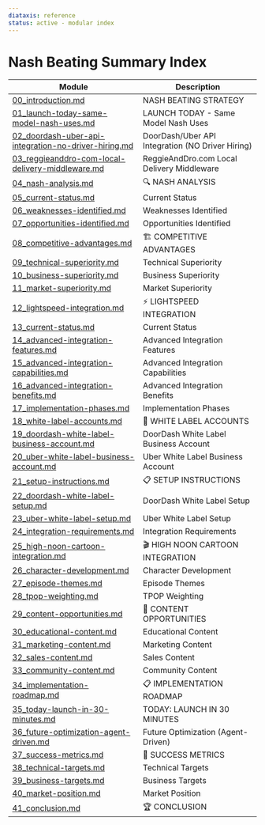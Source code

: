 ```yaml
---
diataxis: reference
status: active - modular index
---
```


# Nash Beating Summary Index

| Module | Description |
|--------|-------------|
| [00_introduction.md](00_introduction.md) | NASH BEATING STRATEGY |
| [01_launch-today-same-model-nash-uses.md](01_launch-today-same-model-nash-uses.md) | LAUNCH TODAY - Same Model Nash Uses |
| [02_doordash-uber-api-integration-no-driver-hiring.md](02_doordash-uber-api-integration-no-driver-hiring.md) | DoorDash/Uber API Integration (NO Driver Hiring) |
| [03_reggieanddro-com-local-delivery-middleware.md](03_reggieanddro-com-local-delivery-middleware.md) | ReggieAndDro.com Local Delivery Middleware |
| [04_nash-analysis.md](04_nash-analysis.md) | 🔍 NASH ANALYSIS |
| [05_current-status.md](05_current-status.md) | Current Status |
| [06_weaknesses-identified.md](06_weaknesses-identified.md) | Weaknesses Identified |
| [07_opportunities-identified.md](07_opportunities-identified.md) | Opportunities Identified |
| [08_competitive-advantages.md](08_competitive-advantages.md) | 🏗️ COMPETITIVE ADVANTAGES |
| [09_technical-superiority.md](09_technical-superiority.md) | Technical Superiority |
| [10_business-superiority.md](10_business-superiority.md) | Business Superiority |
| [11_market-superiority.md](11_market-superiority.md) | Market Superiority |
| [12_lightspeed-integration.md](12_lightspeed-integration.md) | ⚡ LIGHTSPEED INTEGRATION |
| [13_current-status.md](13_current-status.md) | Current Status |
| [14_advanced-integration-features.md](14_advanced-integration-features.md) | Advanced Integration Features |
| [15_advanced-integration-capabilities.md](15_advanced-integration-capabilities.md) | Advanced Integration Capabilities |
| [16_advanced-integration-benefits.md](16_advanced-integration-benefits.md) | Advanced Integration Benefits |
| [17_implementation-phases.md](17_implementation-phases.md) | Implementation Phases |
| [18_white-label-accounts.md](18_white-label-accounts.md) | 🎨 WHITE LABEL ACCOUNTS |
| [19_doordash-white-label-business-account.md](19_doordash-white-label-business-account.md) | DoorDash White Label Business Account |
| [20_uber-white-label-business-account.md](20_uber-white-label-business-account.md) | Uber White Label Business Account |
| [21_setup-instructions.md](21_setup-instructions.md) | 📋 SETUP INSTRUCTIONS |
| [22_doordash-white-label-setup.md](22_doordash-white-label-setup.md) | DoorDash White Label Setup |
| [23_uber-white-label-setup.md](23_uber-white-label-setup.md) | Uber White Label Setup |
| [24_integration-requirements.md](24_integration-requirements.md) | Integration Requirements |
| [25_high-noon-cartoon-integration.md](25_high-noon-cartoon-integration.md) | 🎬 HIGH NOON CARTOON INTEGRATION |
| [26_character-development.md](26_character-development.md) | Character Development |
| [27_episode-themes.md](27_episode-themes.md) | Episode Themes |
| [28_tpop-weighting.md](28_tpop-weighting.md) | TPOP Weighting |
| [29_content-opportunities.md](29_content-opportunities.md) | 📝 CONTENT OPPORTUNITIES |
| [30_educational-content.md](30_educational-content.md) | Educational Content |
| [31_marketing-content.md](31_marketing-content.md) | Marketing Content |
| [32_sales-content.md](32_sales-content.md) | Sales Content |
| [33_community-content.md](33_community-content.md) | Community Content |
| [34_implementation-roadmap.md](34_implementation-roadmap.md) | 📋 IMPLEMENTATION ROADMAP |
| [35_today-launch-in-30-minutes.md](35_today-launch-in-30-minutes.md) | TODAY: LAUNCH IN 30 MINUTES |
| [36_future-optimization-agent-driven.md](36_future-optimization-agent-driven.md) | Future Optimization (Agent-Driven) |
| [37_success-metrics.md](37_success-metrics.md) | 🚀 SUCCESS METRICS |
| [38_technical-targets.md](38_technical-targets.md) | Technical Targets |
| [39_business-targets.md](39_business-targets.md) | Business Targets |
| [40_market-position.md](40_market-position.md) | Market Position |
| [41_conclusion.md](41_conclusion.md) | 🏆 CONCLUSION |
